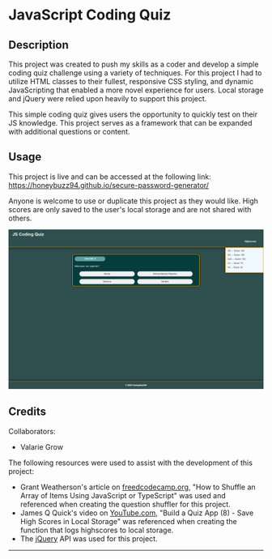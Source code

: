 # JavaScript Coding Quiz

## Description

This project was created to push my skills as a coder and develop a simple coding quiz challenge using a variety of techniques. For this project I had to utilize HTML classes to their fullest, responsive CSS styling, and dynamic JavaScripting that enabled a more novel experience for users. Local storage and jQuery were relied upon heavily to support this project.

This simple coding quiz gives users the opportunity to quickly test on their JS knowledge. This project serves as a framework that can be expanded with additional questions or content.

## Usage

This project is live and can be accessed at the following link: https://honeybuzz94.github.io/secure-password-generator/

Anyone is welcome to use or duplicate this project as they would like. High scores are only saved to the user's local storage and are not shared with others.

![screenshot of webpage](./assets/images/screenshot.png)

## Credits

Collaborators:

* Valarie Grow

The following resources were used to assist with the development of this project:

* Grant Weatherson's article on [freedcodecamp.org](https://www.freecodecamp.org/news/how-to-shuffle-an-array-of-items-using-javascript-or-typescript/), "How to Shuffle an Array of Items Using JavaScript or TypeScript" was used and referenced when creating the question shuffler for this project.
* James Q Quick's video on [YouTube.com](https://www.youtube.com/watch?v=DFhmNLKwwGw), "Build a Quiz App (8) - Save High Scores in Local Storage" was referenced when creating the function that logs highscores to local storage.
* The [jQuery](https://jquery.com/) API was used for this project.

---